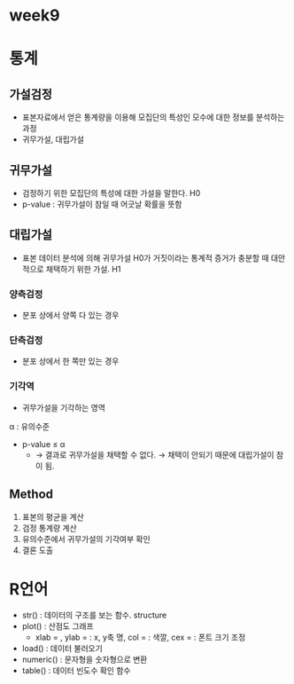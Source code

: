 # week9

# 통계

## 가설검정

- 표본자료에서 얻은 통계량을 이용해 모집단의 특성인 모수에 대한 정보를 분석하는 과정
- 귀무가설, 대립가설

## 귀무가설

- 검정하기 위한 모집단의 특성에 대한 가설을 말한다. H0
- p-value : 귀무가설이 참일 때 어긋날 확률을 뜻함

## 대립가설

- 표본 데이터 분석에 의해 귀무가설 H0가 거짓이라는 통계적 증거가 충분할 때 대안적으로 채택하기 위한 가설. H1

### 양측검정

- 분포 상에서 양쪽 다 있는 경우

### 단측검정

- 분포 상에서 한 쪽만 있는 경우

### 기각역

- 귀무가설을 기각하는 영역

 α : 유의수준

- p-value ≤  α
    - → 결과로 귀무가설을 채택할 수 없다. → 채택이 안되기 때문에 대립가설이 참이 됨.

## Method

1. 표본의 평균을 계산
2. 검정 통계량 계산
3. 유의수준에서 귀무가설의 기각여부 확인
4. 결론 도출

# R언어

- str() : 데이터의 구조를 보는 함수. structure
- plot() : 산점도 그래프
    - xlab = , ylab = : x, y축 명, col = : 색깔, cex = : 폰트 크기 조정
- load() : 데이터 불러오기
- numeric() : 문자형을 숫자형으로 변환
- table() : 데이터 빈도수 확인 함수
